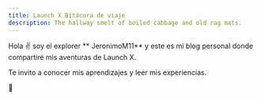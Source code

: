 ```yaml
---
title: Launch X Bitácora de viaje
description: The hallway smelt of boiled cabbage and old rag mats.
---
```


Hola ✌️  soy el explorer ** JeronimoM11** y este es mi blog personal donde compartiré mis aventuras de Launch X.

Te invito a conocer mis aprendizajes y leer mis experiencias.

🚀
